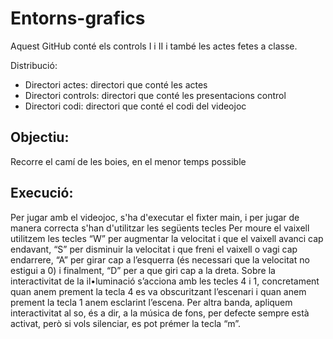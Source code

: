 # Entorns-grafics

Aquest GitHub conté els controls I i II i també les actes fetes a classe.

Distribució:
- Directori actes: directori que conté les actes
- Directori controls: directori que conté les presentacions control
- Directori codi: directori que conté el codi del videojoc

## Objectiu:

Recorre el camí de les boies, en el menor temps possible

## Execució:

Per jugar amb el videojoc, s'ha d'executar el fixter main, i per jugar de manera correcta s'han d'utilitzar les següents tecles
Per moure el vaixell  utilitzem les tecles “W” per augmentar la velocitat i que el vaixell avanci cap endavant, “S” per disminuir la velocitat i que freni el vaixell o vagi cap endarrere, “A” per girar cap a l’esquerra (és necessari que la velocitat no estigui a 0) i finalment, “D” per a que giri cap a la dreta.
Sobre la interactivitat de la il•luminació s’acciona amb les tecles 4 i 1, concretament quan anem prement la tecla 4 es va obscuritzant l’escenari i quan anem prement la tecla 1 anem esclarint l’escena.
Per altra banda, apliquem interactivitat al so, és a dir, a la música de fons, per defecte sempre està activat, però si vols silenciar, es pot prémer la tecla “m”.

